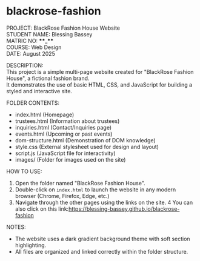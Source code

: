 # blackrose-fashion

PROJECT: BlackRose Fashion House Website  
STUDENT NAME: Blessing Bassey  
MATRIC NO: ****\*\*****\_****\*\*****  
COURSE: Web Design  
DATE: August 2025

DESCRIPTION:  
This project is a simple multi-page website created for "BlackRose Fashion House", a fictional fashion brand.  
It demonstrates the use of basic HTML, CSS, and JavaScript for building a styled and interactive site.

FOLDER CONTENTS:

- index.html (Homepage)
- trustees.html (Information about trustees)
- inquiries.html (Contact/Inquiries page)
- events.html (Upcoming or past events)
- dom-structure.html (Demonstration of DOM knowledge)
- style.css (External stylesheet used for design and layout)
- script.js (JavaScript file for interactivity)
- images/ (Folder for images used on the site)

HOW TO USE:

1. Open the folder named "BlackRose Fashion House".
2. Double-click on `index.html` to launch the website in any modern browser (Chrome, Firefox, Edge, etc.)
3. Navigate through the other pages using the links on the site.
   4 You can also click on this link:https://blessing-bassey.github.io/blackrose-fashion

NOTES:

- The website uses a dark gradient background theme with soft section highlighting.
- All files are organized and linked correctly within the folder structure.
